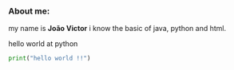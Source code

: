 ### About me:

my name is **João Victor**
i know the basic of java, python and html.

hello world at python

```python
print("hello world !!")
```


